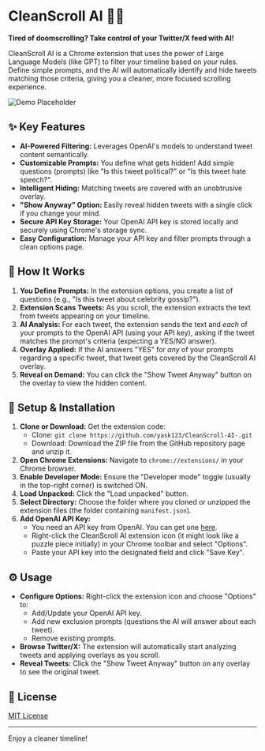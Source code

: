# CleanScroll AI 🧹🤖

**Tired of doomscrolling? Take control of your Twitter/X feed with AI!**

CleanScroll AI is a Chrome extension that uses the power of Large Language Models (like GPT) to filter your timeline based on *your* rules. Define simple prompts, and the AI will automatically identify and hide tweets matching those criteria, giving you a cleaner, more focused scrolling experience.

![Demo Placeholder](placeholder.gif) <!-- TODO: Replace with an actual demo GIF! -->

## ✨ Key Features

*   **AI-Powered Filtering:** Leverages OpenAI's models to understand tweet content semantically.
*   **Customizable Prompts:** You define what gets hidden! Add simple questions (prompts) like "Is this tweet political?" or "Is this tweet hate speech?".
*   **Intelligent Hiding:** Matching tweets are covered with an unobtrusive overlay.
*   **"Show Anyway" Option:** Easily reveal hidden tweets with a single click if you change your mind.
*   **Secure API Key Storage:** Your OpenAI API key is stored locally and securely using Chrome's storage sync.
*   **Easy Configuration:** Manage your API key and filter prompts through a clean options page.

## 🤔 How It Works

1.  **You Define Prompts:** In the extension options, you create a list of questions (e.g., "Is this tweet about celebrity gossip?").
2.  **Extension Scans Tweets:** As you scroll, the extension extracts the text from tweets appearing on your timeline.
3.  **AI Analysis:** For each tweet, the extension sends the text and *each* of your prompts to the OpenAI API (using your API key), asking if the tweet matches the prompt's criteria (expecting a YES/NO answer).
4.  **Overlay Applied:** If the AI answers "YES" for *any* of your prompts regarding a specific tweet, that tweet gets covered by the CleanScroll AI overlay.
5.  **Reveal on Demand:** You can click the "Show Tweet Anyway" button on the overlay to view the hidden content.

## 🚀 Setup & Installation

1.  **Clone or Download:** Get the extension code:
    *   Clone: `git clone https://github.com/yask123/CleanScroll-AI-.git`
    *   Download: Download the ZIP file from the GitHub repository page and unzip it.
2.  **Open Chrome Extensions:** Navigate to `chrome://extensions/` in your Chrome browser.
3.  **Enable Developer Mode:** Ensure the "Developer mode" toggle (usually in the top-right corner) is switched ON.
4.  **Load Unpacked:** Click the "Load unpacked" button.
5.  **Select Directory:** Choose the folder where you cloned or unzipped the extension files (the folder containing `manifest.json`).
6.  **Add OpenAI API Key:**
    *   You need an API key from OpenAI. You can get one [here](https://platform.openai.com/account/api-keys).
    *   Right-click the CleanScroll AI extension icon (it might look like a puzzle piece initially) in your Chrome toolbar and select "Options".
    *   Paste your API key into the designated field and click "Save Key".

## ⚙️ Usage

*   **Configure Options:** Right-click the extension icon and choose "Options" to:
    *   Add/Update your OpenAI API key.
    *   Add new exclusion prompts (questions the AI will answer about each tweet).
    *   Remove existing prompts.
*   **Browse Twitter/X:** The extension will automatically start analyzing tweets and applying overlays as you scroll.
*   **Reveal Tweets:** Click the "Show Tweet Anyway" button on any overlay to see the original tweet.

## 📄 License

[MIT License](LICENSE) <!-- Optional: Add a LICENSE file if desired -->

---

Enjoy a cleaner timeline! 